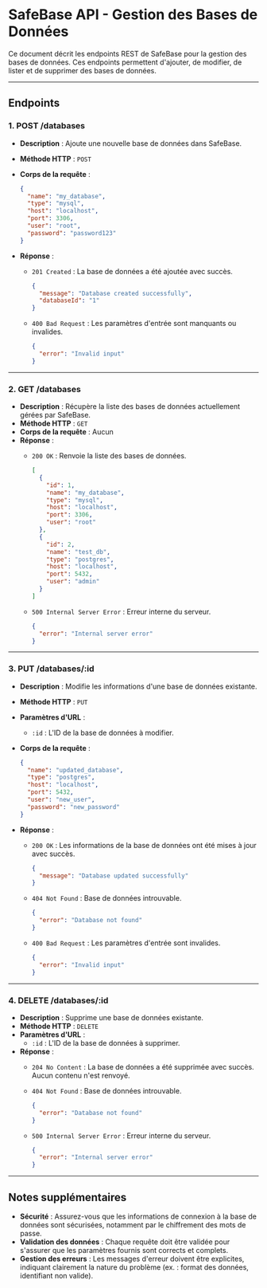 # SafeBase API - Gestion des Bases de Données

Ce document décrit les endpoints REST de SafeBase pour la gestion des bases de données. Ces endpoints permettent d'ajouter, de modifier, de lister et de supprimer des bases de données.

---

## Endpoints

### 1. POST /databases

- **Description** : Ajoute une nouvelle base de données dans SafeBase.
- **Méthode HTTP** : `POST`
- **Corps de la requête** :

  ```json
  {
    "name": "my_database",
    "type": "mysql",
    "host": "localhost",
    "port": 3306,
    "user": "root",
    "password": "password123"
  }
  ```

- **Réponse** :
  - `201 Created` : La base de données a été ajoutée avec succès.

    ```json
    {
      "message": "Database created successfully",
      "databaseId": "1"
    }
    ```

  - `400 Bad Request` : Les paramètres d'entrée sont manquants ou invalides.

    ```json
    {
      "error": "Invalid input"
    }
    ```

---

### 2. GET /databases

- **Description** : Récupère la liste des bases de données actuellement gérées par SafeBase.
- **Méthode HTTP** : `GET`
- **Corps de la requête** : Aucun
- **Réponse** :
  - `200 OK` : Renvoie la liste des bases de données.

    ```json
    [
      {
        "id": 1,
        "name": "my_database",
        "type": "mysql",
        "host": "localhost",
        "port": 3306,
        "user": "root"
      },
      {
        "id": 2,
        "name": "test_db",
        "type": "postgres",
        "host": "localhost",
        "port": 5432,
        "user": "admin"
      }
    ]
    ```

  - `500 Internal Server Error` : Erreur interne du serveur.

    ```json
    {
      "error": "Internal server error"
    }
    ```

---

### 3. PUT /databases/:id

- **Description** : Modifie les informations d'une base de données existante.
- **Méthode HTTP** : `PUT`
- **Paramètres d'URL** :
  - `:id` : L'ID de la base de données à modifier.
- **Corps de la requête** :

  ```json
  {
    "name": "updated_database",
    "type": "postgres",
    "host": "localhost",
    "port": 5432,
    "user": "new_user",
    "password": "new_password"
  }
  ```

- **Réponse** :
  - `200 OK` : Les informations de la base de données ont été mises à jour avec succès.

    ```json
    {
      "message": "Database updated successfully"
    }
    ```

  - `404 Not Found` : Base de données introuvable.

    ```json
    {
      "error": "Database not found"
    }
    ```

  - `400 Bad Request` : Les paramètres d'entrée sont invalides.

    ```json
    {
      "error": "Invalid input"
    }
    ```

---

### 4. DELETE /databases/:id

- **Description** : Supprime une base de données existante.
- **Méthode HTTP** : `DELETE`
- **Paramètres d'URL** :
  - `:id` : L'ID de la base de données à supprimer.
- **Réponse** :
  - `204 No Content` : La base de données a été supprimée avec succès. Aucun contenu n'est renvoyé.
  - `404 Not Found` : Base de données introuvable.

    ```json
    {
      "error": "Database not found"
    }
    ```

  - `500 Internal Server Error` : Erreur interne du serveur.

    ```json
    {
      "error": "Internal server error"
    }
    ```

---

## Notes supplémentaires

- **Sécurité** : Assurez-vous que les informations de connexion à la base de données sont sécurisées, notamment par le chiffrement des mots de passe.
- **Validation des données** : Chaque requête doit être validée pour s'assurer que les paramètres fournis sont corrects et complets.
- **Gestion des erreurs** : Les messages d'erreur doivent être explicites, indiquant clairement la nature du problème (ex. : format des données, identifiant non valide).
